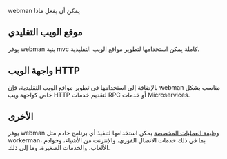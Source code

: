 webman يمكن أن يفعل ماذا

## موقع الويب التقليدي
يوفر webman بنية mvc كاملة يمكن استخدامها لتطوير مواقع الويب التقليدية.

## واجهة الويب HTTP
بالإضافة إلى استخدامها في تطوير مواقع الويب التقليدية، فإن webman مناسب بشكل خاص كواجهة ويب HTTP لتقديم خدمات RPC أو خدمات Microservices.

## الأخرى
يوفر webman [وظيفة العمليات المخصصة](process.md) يمكن استخدامها لتنفيذ أي برنامج خادم مثل workerman، بما في ذلك خدمات الاتصال الفوري، والإنترنت من الأشياء، وخوادم الألعاب، والخدمات الصغيرة، وما إلى ذلك.
